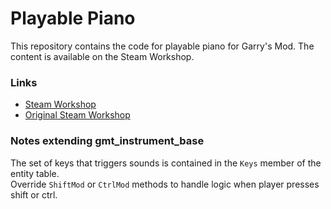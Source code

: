 Playable Piano
================

This repository contains the code for playable piano for Garry's Mod. The content is available on the Steam Workshop.

### Links ###

* [Steam Workshop](https://steamcommunity.com/sharedfiles/filedetails/?id=1745968731)
* [Original Steam Workshop](https://steamcommunity.com/sharedfiles/filedetails/?id=104548572)

### Notes extending gmt\_instrument_base ###

The set of keys that triggers sounds is contained in the `Keys` member of the entity table.  
Override `ShiftMod` or `CtrlMod` methods to handle logic when player presses shift or ctrl.